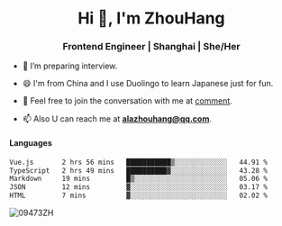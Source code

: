 <h1 align="center">Hi 👋, I'm ZhouHang</h1>

<h3 align="center">Frontend Engineer | Shanghai | She/Her</h3>

- 🤔 I’m preparing interview.
  
- 😄 I'm from China and I use Duolingo to learn Japanese just for fun.
  
- 🐨 Feel free to join the conversation with me at [comment](https://github.com/09473ZH/comment/discussions).

- 📫 Also U can reach me at **alazhouhang@qq.com**.


<h4 align="left">Languages</h4>
<!--START_SECTION:waka-->

```txt
Vue.js       2 hrs 56 mins   ███████████▒░░░░░░░░░░░░░   44.91 %
TypeScript   2 hrs 49 mins   ██████████▓░░░░░░░░░░░░░░   43.28 %
Markdown     19 mins         █▒░░░░░░░░░░░░░░░░░░░░░░░   05.06 %
JSON         12 mins         ▓░░░░░░░░░░░░░░░░░░░░░░░░   03.17 %
HTML         7 mins          ▓░░░░░░░░░░░░░░░░░░░░░░░░   02.02 %
```

<!--END_SECTION:waka-->

<p align="left"> <img src=https://github-readme-stats.vercel.app/api?username=09473ZH&show_icons=true alt=09473ZH /> </p>
